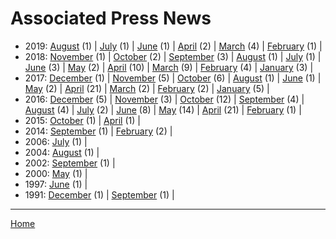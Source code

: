 # Associated Press News

  * 2019: 
      [August](./associated-press-news-2019-08.md) (1) | 
      [July](./associated-press-news-2019-07.md) (1) | 
      [June](./associated-press-news-2019-06.md) (1) | 
      [April](./associated-press-news-2019-04.md) (2) | 
      [March](./associated-press-news-2019-03.md) (4) | 
      [February](./associated-press-news-2019-02.md) (1) | 
  * 2018: 
      [November](./associated-press-news-2018-11.md) (1) | 
      [October](./associated-press-news-2018-10.md) (2) | 
      [September](./associated-press-news-2018-09.md) (3) | 
      [August](./associated-press-news-2018-08.md) (1) | 
      [July](./associated-press-news-2018-07.md) (1) | 
      [June](./associated-press-news-2018-06.md) (3) | 
      [May](./associated-press-news-2018-05.md) (2) | 
      [April](./associated-press-news-2018-04.md) (10) | 
      [March](./associated-press-news-2018-03.md) (9) | 
      [February](./associated-press-news-2018-02.md) (4) | 
      [January](./associated-press-news-2018-01.md) (3) | 
  * 2017: 
      [December](./associated-press-news-2017-12.md) (1) | 
      [November](./associated-press-news-2017-11.md) (5) | 
      [October](./associated-press-news-2017-10.md) (6) | 
      [August](./associated-press-news-2017-08.md) (1) | 
      [June](./associated-press-news-2017-06.md) (1) | 
      [May](./associated-press-news-2017-05.md) (2) | 
      [April](./associated-press-news-2017-04.md) (21) | 
      [March](./associated-press-news-2017-03.md) (2) | 
      [February](./associated-press-news-2017-02.md) (2) | 
      [January](./associated-press-news-2017-01.md) (5) | 
  * 2016: 
      [December](./associated-press-news-2016-12.md) (5) | 
      [November](./associated-press-news-2016-11.md) (3) | 
      [October](./associated-press-news-2016-10.md) (12) | 
      [September](./associated-press-news-2016-09.md) (4) | 
      [August](./associated-press-news-2016-08.md) (4) | 
      [July](./associated-press-news-2016-07.md) (2) | 
      [June](./associated-press-news-2016-06.md) (8) | 
      [May](./associated-press-news-2016-05.md) (14) | 
      [April](./associated-press-news-2016-04.md) (21) | 
      [February](./associated-press-news-2016-02.md) (1) | 
  * 2015: 
      [October](./associated-press-news-2015-10.md) (1) | 
      [April](./associated-press-news-2015-04.md) (1) | 
  * 2014: 
      [September](./associated-press-news-2014-09.md) (1) | 
      [February](./associated-press-news-2014-02.md) (2) | 
  * 2006: 
      [July](./associated-press-news-2006-07.md) (1) | 
  * 2004: 
      [August](./associated-press-news-2004-08.md) (1) | 
  * 2002: 
      [September](./associated-press-news-2002-09.md) (1) | 
  * 2000: 
      [May](./associated-press-news-2000-05.md) (1) | 
  * 1997: 
      [June](./associated-press-news-1997-06.md) (1) | 
  * 1991: 
      [December](./associated-press-news-1991-12.md) (1) | 
      [September](./associated-press-news-1991-09.md) (1) | 

----

[Home](../)

